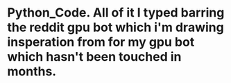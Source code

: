 # Python_Code. All of it I typed barring the reddit gpu bot which i'm drawing insperation from for my gpu bot which hasn't been touched in months.
